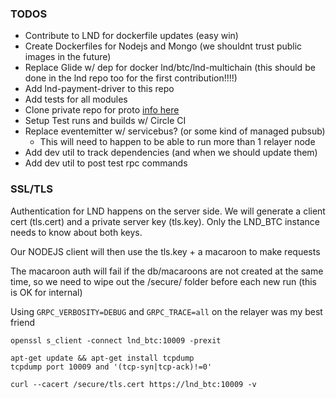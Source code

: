 ### TODOS

- Contribute to LND for dockerfile updates (easy win)
- Create Dockerfiles for Nodejs and Mongo (we shouldnt trust public images in the future)
- Replace Glide w/ dep for docker lnd/btc/lnd-multichain (this should be done in the lnd repo too for the first contribution!!!!)
- Add lnd-payment-driver to this repo
- Add tests for all modules
- Clone private repo for proto [info here](https://stackoverflow.com/questions/23391839/clone-private-git-repo-with-dockerfile)
- Setup Test runs and builds w/ Circle CI
- Replace eventemitter w/ servicebus? (or some kind of managed pubsub)
  - This will need to happen to be able to run more than 1 relayer node
- Add dev util to track dependencies (and when we should update them)
- Add dev util to post test rpc commands

### SSL/TLS

Authentication for LND happens on the server side. We will generate a client cert (tls.cert) and a private server key (tls.key). Only the LND_BTC instance needs to know about both keys.

Our NODEJS client will then use the tls.key + a macaroon to make requests

The macaroon auth will fail if the db/macaroons are not created at the same time, so we need to wipe out the /secure/ folder before each new run (this is OK for internal)

Using `GRPC_VERBOSITY=DEBUG` and `GRPC_TRACE=all` on the relayer was my best friend

```
openssl s_client -connect lnd_btc:10009 -prexit

apt-get update && apt-get install tcpdump
tcpdump port 10009 and '(tcp-syn|tcp-ack)!=0'

curl --cacert /secure/tls.cert https://lnd_btc:10009 -v
```
